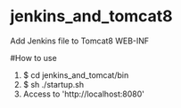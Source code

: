 jenkins_and_tomcat8
===================

Add Jenkins file to Tomcat8 WEB-INF

#How to use

1. $ cd jenkins_and_tomcat/bin
2. $ sh ./startup.sh 
3. Access to 'http://localhost:8080'